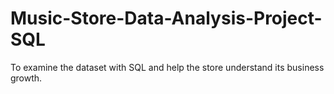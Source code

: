 # Music-Store-Data-Analysis-Project-SQL
To examine the dataset with SQL and help the store understand its business growth.
